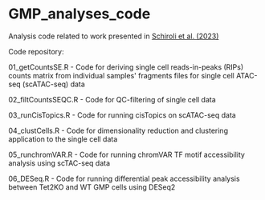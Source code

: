 # GMP_analyses_code

Analysis code related to work presented in [Schiroli et al. (2023)](https://www.biorxiv.org/content/10.1101/2023.09.04.556230v1)

Code repository:


01_getCountsSE.R - Code for deriving single cell reads-in-peaks (RIPs) counts matrix from individual samples' fragments files for single cell ATAC-seq (scATAC-seq) data

02_filtCountsSEQC.R - Code for QC-filtering of single cell data   

03_runCisTopics.R  - Code for running cisTopics on scATAC-seq data

04_clustCells.R  - Code for dimensionality reduction and clustering application to the single cell data

05_runchromVAR.R  - Code for running chromVAR TF motif accessibility analysis using scTAC-seq data

06_DESeq.R - Code for running differential peak accessibility analysis between Tet2KO and WT GMP cells using DESeq2
